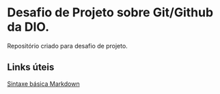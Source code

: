 # Desafio de Projeto sobre Git/Github da DIO.
Repositório criado para desafio de projeto.

## Links úteis
[Sintaxe básica Markdown](https://www.markdownguide.org/basic-syntax/)

